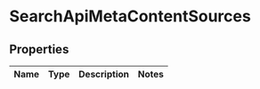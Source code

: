# SearchApiMetaContentSources

## Properties
Name | Type | Description | Notes
------------ | ------------- | ------------- | -------------
